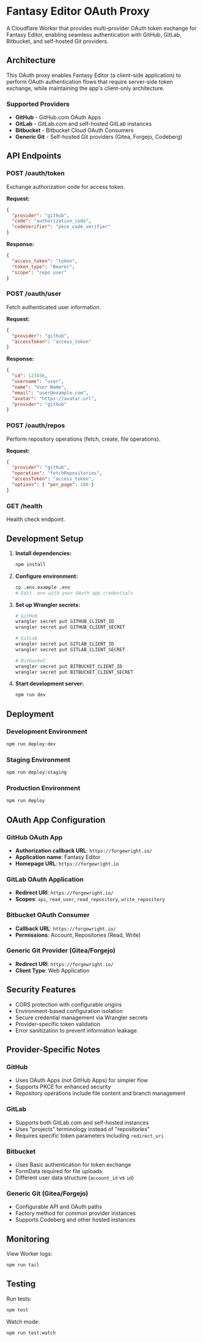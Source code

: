 # Fantasy Editor OAuth Proxy

A Cloudflare Worker that provides multi-provider OAuth token exchange for Fantasy Editor, enabling seamless authentication with GitHub, GitLab, Bitbucket, and self-hosted Git providers.

## Architecture

This OAuth proxy enables Fantasy Editor (a client-side application) to perform OAuth authentication flows that require server-side token exchange, while maintaining the app's client-only architecture.

### Supported Providers

- **GitHub** - GitHub.com OAuth Apps
- **GitLab** - GitLab.com and self-hosted GitLab instances  
- **Bitbucket** - Bitbucket Cloud OAuth Consumers
- **Generic Git** - Self-hosted Git providers (Gitea, Forgejo, Codeberg)

## API Endpoints

### POST /oauth/token
Exchange authorization code for access token.

**Request:**
```json
{
  "provider": "github",
  "code": "authorization_code",
  "codeVerifier": "pkce_code_verifier"
}
```

**Response:**
```json
{
  "access_token": "token",
  "token_type": "Bearer",
  "scope": "repo user"
}
```

### POST /oauth/user
Fetch authenticated user information.

**Request:**
```json
{
  "provider": "github",
  "accessToken": "access_token"
}
```

**Response:**
```json
{
  "id": 123456,
  "username": "user",
  "name": "User Name",
  "email": "user@example.com",
  "avatar": "https://avatar.url",
  "provider": "github"
}
```

### POST /oauth/repos
Perform repository operations (fetch, create, file operations).

**Request:**
```json
{
  "provider": "github",
  "operation": "fetchRepositories",
  "accessToken": "access_token",
  "options": { "per_page": 100 }
}
```

### GET /health
Health check endpoint.

## Development Setup

1. **Install dependencies:**
   ```bash
   npm install
   ```

2. **Configure environment:**
   ```bash
   cp .env.example .env
   # Edit .env with your OAuth app credentials
   ```

3. **Set up Wrangler secrets:**
   ```bash
   # GitHub
   wrangler secret put GITHUB_CLIENT_ID
   wrangler secret put GITHUB_CLIENT_SECRET
   
   # GitLab
   wrangler secret put GITLAB_CLIENT_ID
   wrangler secret put GITLAB_CLIENT_SECRET
   
   # Bitbucket
   wrangler secret put BITBUCKET_CLIENT_ID
   wrangler secret put BITBUCKET_CLIENT_SECRET
   ```

4. **Start development server:**
   ```bash
   npm run dev
   ```

## Deployment

### Development Environment
```bash
npm run deploy:dev
```

### Staging Environment  
```bash
npm run deploy:staging
```

### Production Environment
```bash
npm run deploy
```

## OAuth App Configuration

### GitHub OAuth App
- **Authorization callback URL**: `https://forgewright.io/`
- **Application name**: Fantasy Editor
- **Homepage URL**: `https://forgewright.io`

### GitLab OAuth Application
- **Redirect URI**: `https://forgewright.io/`
- **Scopes**: `api`, `read_user`, `read_repository`, `write_repository`

### Bitbucket OAuth Consumer
- **Callback URL**: `https://forgewright.io/`
- **Permissions**: Account, Repositories (Read, Write)

### Generic Git Provider (Gitea/Forgejo)
- **Redirect URI**: `https://forgewright.io/`
- **Client Type**: Web Application

## Security Features

- CORS protection with configurable origins
- Environment-based configuration isolation
- Secure credential management via Wrangler secrets
- Provider-specific token validation
- Error sanitization to prevent information leakage

## Provider-Specific Notes

### GitHub
- Uses OAuth Apps (not GitHub Apps) for simpler flow
- Supports PKCE for enhanced security
- Repository operations include file content and branch management

### GitLab
- Supports both GitLab.com and self-hosted instances
- Uses "projects" terminology instead of "repositories"
- Requires specific token parameters including `redirect_uri`

### Bitbucket
- Uses Basic authentication for token exchange
- FormData required for file uploads
- Different user data structure (`account_id` vs `id`)

### Generic Git (Gitea/Forgejo)
- Configurable API and OAuth paths
- Factory method for common provider instances
- Supports Codeberg and other hosted instances

## Monitoring

View Worker logs:
```bash
npm run tail
```

## Testing

Run tests:
```bash
npm test
```

Watch mode:
```bash
npm run test:watch
```